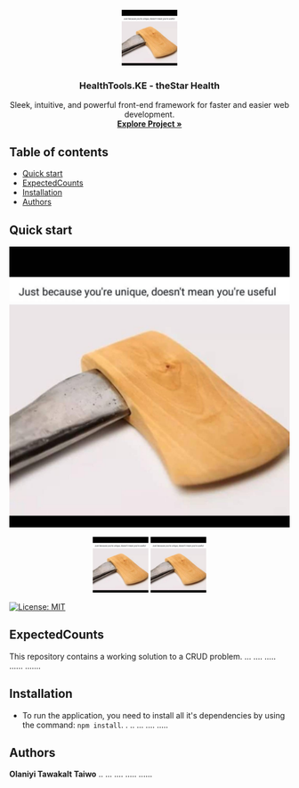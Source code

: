 <p align="center">
  <a href="http://health.the-star.co.ke">
    <img src="https://github.com/Tawakalt/customerApp/blob/master/public/21373090_119974738725589_8106619774697472000_n.jpg" width=100 height=100>
  </a>

  <h3 align="center">HealthTools.KE - theStar Health</h3>

  <p align="center">
    Sleek, intuitive, and powerful front-end framework for faster and easier web development.
    <br>
  <a href="http://health.the-star.co.ke"><strong>Explore Project &raquo;</strong></a>
  </p>
</p>

## Table of contents

- [Quick start](#quick-start)
- [ExpectedCounts](#expectedCounts)
- [Installation](#installation)
- [Authors](#authors)


## Quick start
![alt text](https://github.com/Tawakalt/customerApp/blob/master/public/21373090_119974738725589_8106619774697472000_n.jpg)

<p align="center">
  <img src="https://github.com/Tawakalt/customerApp/blob/master/public/21373090_119974738725589_8106619774697472000_n.jpg" width="100"/>
  <img src="https://github.com/Tawakalt/customerApp/blob/master/public/21373090_119974738725589_8106619774697472000_n.jpg" width="100"/>
</p>

[![License: MIT](https://img.shields.io/badge/License-MIT-yellow.svg)](https://opensource.org/licenses/MIT)

## ExpectedCounts
This repository contains a working solution to a CRUD problem.
...
....
.....
......
.......


## Installation
- To run the application, you need to install all it's dependencies by using the command: `npm install`.
.
..
...
....
.....


## Authors
**Olaniyi Tawakalt Taiwo** 
..
...
....
.....
......
